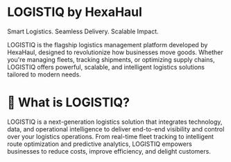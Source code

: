 # LOGISTIQ by HexaHaul
Smart Logistics. Seamless Delivery. Scalable Impact.

LOGISTIQ is the flagship logistics management platform developed by HexaHaul, designed to revolutionize how businesses move goods. Whether you're managing fleets, tracking shipments, or optimizing supply chains, LOGISTIQ offers powerful, scalable, and intelligent logistics solutions tailored to modern needs.

# 🚀 What is LOGISTIQ?

LOGISTIQ is a next-generation logistics solution that integrates technology, data, and operational intelligence to deliver end-to-end visibility and control over your logistics operations. From real-time fleet tracking to intelligent route optimization and predictive analytics, LOGISTIQ empowers businesses to reduce costs, improve efficiency, and delight customers.
